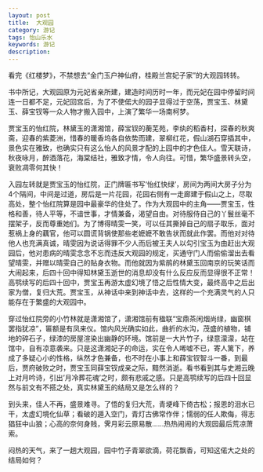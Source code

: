 ```yaml
---
layout: post
title:  大观园
category: 游记
tags: 怡山乐水
keywords: 游记
description:  
---
```


看完《红楼梦》，不禁想去“金门玉户神仙府，桂殿兰宫妃子家”的大观园转转。

书中所记，大观园原为元妃省亲所建，建造时间历时一年，而元妃在园中停留时间连一日都不足，元妃回宫后，为了不使偌大的园子显得过于空荡，贾宝玉、林黛玉、薛宝钗等一众人物才搬入园中，上演了繁华一场南柯梦。

贾宝玉的怡红院，林黛玉的潇湘馆，薛宝钗的蘅芜苑，李纨的稻香村，探春的秋爽斋，迎春的紫菱洲，惜春的暖香坞各自依势而建，翠柳红花，假山湖石穿插其中，景色实在雅致，也确实只有这么怡人的风景才配的上园中的才色佳人。雪天联诗，秋夜咏月，醉酒落花，海棠结社，雅致才情，令人向往。可惜，繁华盛景转头空，衰败凋零何其快！

入园左转就是贾宝玉的怡红院，正门牌匾书写‘怡红快绿’，房间为两间大房子分为4个隔间，中间是过道，房后是一片花园，花园右侧有一走廊建于假山之上，尽取高处，整个怡红院算是园中最豪华的住处了。作为大观园中的主角——贾宝玉，性格和善，待人平等，不谙世事，才情兼备，渴望自由。对待服侍自己的丫鬟丝毫不摆架子，反而尊重她们。为了博得晴雯一笑，可以任其撕掉自己的扇子取乐，面对惹祸上身的藕官，他可以圆谎背锅使那些老嬷嬷不敢告状而就此作罢。而他对对待他人也充满真诚，晴雯因为说话得罪不少人而后被王夫人以勾引宝玉为由赶出大观园后，他对患病的晴雯念念不忘而违反大观园的规定，买通守门人而偷偷溜出去看望晴雯，并赠以晴雯自己的贴身衣物。而他就因为紫鹃的林黛玉回南京的玩笑话而大闹起来，后四十回中得知林黛玉逝世的消息却没有什么反应反而显得很不正常！高鹗续写的后四十回中，贾宝玉再游太虚幻境了悟之后性情大变，最终高中之后出家为僧，复归大荒。贾宝玉，从神话中来到神话中去，这样的一个充满灵气的人只能存在于繁盛的大观园中。

穿过怡红院旁的小竹林就是潇湘馆了，潇湘馆前有楹联“宝鼎茶闲烟尚绿，幽窗棋罢指犹凉”，匾额是有凤来仪。馆内风光确实如此，曲折的水沟，茂盛的植物，铺地的碎石子，绿漆的房屋渲染出幽静的环境。馆前是一大片竹子，绿意濛濛，站在馆中，自有凉意袭来。只是这潇湘妃子的命运，实在令人唏嘘不已，寄人篱下，养成了多疑心小的性格，纵然才色兼备，也不时在小事上和薛宝钗智斗一番，到最后，贾府破败之时，贾宝玉同薛宝钗成亲之际，黯然消逝。看书看到其与史湘云晚上对月吟诗，引出’月冷葬花魂’之时，颇有悲戚之感。只是高鹗续写的后四十回显然与前文有不搭之处，真实林黛玉的结局又是怎么样的？

到头来，佳人不再，盛景难寻。了悟的复归大荒，青埂峰下倚古松；报恩的泪水已干，太虚幻境化仙草；看破的遁入空门，青灯古佛常作伴；懦弱的任人欺侮，得志猖狂中山狼；心高的奈何身贱，霁月彩云原易散……热热闹闹的大观园最后荒凉萧索。

闷热的天气，来了一趟大观园，园中竹子青翠欲滴，荷花飘香，可知这偌大之处的结局如何？



